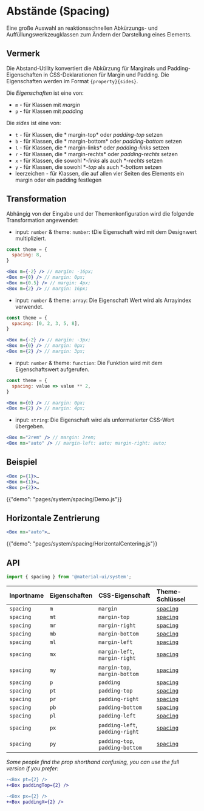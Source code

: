 # Abstände (Spacing)

<p class="description">Eine große Auswahl an reaktionsschnellen Abkürzungs- und Auffüllungswerkzeugklassen zum Ändern der Darstellung eines Elements.</p>

## Vermerk

Die Abstand-Utility konvertiert die Abkürzung für Marginals und Padding-Eigenschaften in CSS-Deklarationen für Margin und Padding. Die Eigenschaften werden im Format `{property}{sides}`.

Die *Eigenschaften* ist eine von:

- ` m ` - für Klassen mit *margin*
- `p` - für Klassen mit *padding*

Die *sides* ist eine von:

- ` t ` - für Klassen, die * margin-top* oder *padding-top* setzen
- `b` - für Klassen, die * margin-bottom* oder *padding-bottom* setzen
- ` l ` - für Klassen, die * margin-links* oder *padding-links* setzen
- ` r ` - für Klassen, die * margin-rechts* oder *padding-rechts* setzen
- ` x ` - für Klassen, die sowohl **-links* als auch **-rechts* setzen
- ` y ` - für Klassen, die sowohl **-top* als auch **-bottom* setzen
- leerzeichen - für Klassen, die auf allen vier Seiten des Elements ein margin oder ein padding festlegen

## Transformation

Abhängig von der Eingabe und der Themenkonfiguration wird die folgende Transformation angewendet:

- input: `number` & theme: `number`: tDie Eigenschaft wird mit dem Designwert multipliziert.

```jsx
const theme = {
  spacing: 8,
}

<Box m={-2} /> // margin: -16px;
<Box m={0} /> // margin: 0px;
<Box m={0.5} /> // margin: 4px;
<Box m={2} /> // margin: 16px;
```

- input: `number` & theme: `array`: Die Eigenschaft Wert wird als Arrayindex verwendet.

```jsx
const theme = {
  spacing: [0, 2, 3, 5, 8],
}

<Box m={-2} /> // margin: -3px;
<Box m={0} /> // margin: 0px;
<Box m={2} /> // margin: 3px;
```

- input: `number` & theme: `function`: Die Funktion wird mit dem Eigenschaftswert aufgerufen.

```jsx
const theme = {
  spacing: value => value ** 2,
}

<Box m={0} /> // margin: 0px;
<Box m={2} /> // margin: 4px;
```

- input: `string`: Die Eigenschaft wird als unformatierter CSS-Wert übergeben.

```jsx
<Box m="2rem" /> // margin: 2rem;
<Box mx="auto" /> // margin-left: auto; margin-right: auto;
```

## Beispiel

```jsx
<Box p={1}>…
<Box m={1}>…
<Box p={2}>…
```

{{"demo": "pages/system/spacing/Demo.js"}}

## Horizontale Zentrierung

```jsx
<Box mx="auto">…
```

{{"demo": "pages/system/spacing/HorizontalCentering.js"}}

## API

```js
import { spacing } from '@material-ui/system';
```

| Inportname | Eigenschaften | CSS-Eigenschaft                 | Theme-Schlüssel                                                  |
|:---------- |:------------- |:------------------------------- |:---------------------------------------------------------------- |
| `spacing`  | `m`           | `margin`                        | [`spacing`](/customization/default-theme/?expend-path=$.spacing) |
| `spacing`  | `mt`          | `margin-top`                    | [`spacing`](/customization/default-theme/?expend-path=$.spacing) |
| `spacing`  | `mr`          | `margin-right`                  | [`spacing`](/customization/default-theme/?expend-path=$.spacing) |
| `spacing`  | `mb`          | `margin-bottom`                 | [`spacing`](/customization/default-theme/?expend-path=$.spacing) |
| `spacing`  | `ml`          | `margin-left`                   | [`spacing`](/customization/default-theme/?expend-path=$.spacing) |
| `spacing`  | `mx`          | `margin-left`, `margin-right`   | [`spacing`](/customization/default-theme/?expend-path=$.spacing) |
| `spacing`  | `my`          | `margin-top`, `margin-bottom`   | [`spacing`](/customization/default-theme/?expend-path=$.spacing) |
| `spacing`  | `p`           | `padding`                       | [`spacing`](/customization/default-theme/?expend-path=$.spacing) |
| `spacing`  | `pt`          | `padding-top`                   | [`spacing`](/customization/default-theme/?expend-path=$.spacing) |
| `spacing`  | `pr`          | `padding-right`                 | [`spacing`](/customization/default-theme/?expend-path=$.spacing) |
| `spacing`  | `pb`          | `padding-bottom`                | [`spacing`](/customization/default-theme/?expend-path=$.spacing) |
| `spacing`  | `pl`          | `padding-left`                  | [`spacing`](/customization/default-theme/?expend-path=$.spacing) |
| `spacing`  | `px`          | `padding-left`, `padding-right` | [`spacing`](/customization/default-theme/?expend-path=$.spacing) |
| `spacing`  | `py`          | `padding-top`, `padding-bottom` | [`spacing`](/customization/default-theme/?expend-path=$.spacing) |


*Some people find the prop shorthand confusing, you can use the full version if you prefer:*

```diff
-<Box pt={2} />
+<Box paddingTop={2} />
```

```diff
-<Box px={2} />
+<Box paddingX={2} />
```